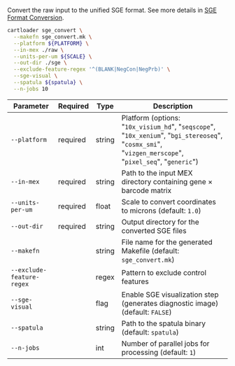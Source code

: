 Convert the raw input to the unified SGE format. See more details in [SGE Format Conversion](../docs/reference/sge_convert.md).

<!-- ```bash
cartloader sge_convert \
    --makefn sge_convert.mk \           # (optional) file name of the output make file
    --platform generic \                # use the 'generic' platform parser (adapt as needed for others like 10x_visium_hd, seqscope etc.)
    --in-csv ./input.tsv.gz \           # path to the input.tsv.gz containing raw transcript-indexed SGE
    --csv-colnames-count gn \           # column name for expression counts in the input file (use 'gn' for unique counts in the example data)
    --csv-colname-feature-name gene \   # column name for gene symbols in the input file
    --units-per-um 1000.0 \             # scale to convert coordinates to microns (the example input data is in nanometers, use 1000.0 since 1000 nm = 1 µm)
    --out-dir ./sge \                   # path to output directory where the unified SGE will be saved
    --colnames-count count  \           # output column name for expression count
    --sge-visual \                      # (optional) enable SGE visualization step
    --spatula ${spatula} \              # (optional) path to the spatula binary
    --n-jobs 10                         # (optional) number of parallel jobs for processing
``` -->

```bash
cartloader sge_convert \
  --makefn sge_convert.mk \
  --platform ${PLATFORM} \
  --in-mex ./raw \
  --units-per-um ${SCALE} \
  --out-dir ./sge \
  --exclude-feature-regex '^(BLANK|NegCon|NegPrb)' \
  --sge-visual \
  --spatula ${spatula} \
  --n-jobs 10
```

| Parameter                 | Required | Type   | Description                                                                                                                                       |
|---------------------------|----------|--------|---------------------------------------------------------------------------------------------------------------------------------------------------|
| `--platform`              | required | string | Platform (options: "`10x_visium_hd`", "`seqscope`", "`10x_xenium`", "`bgi_stereoseq`", "`cosmx_smi`", "`vizgen_merscope`", "`pixel_seq`", "`generic`") |
| `--in-mex`                | required | string | Path to the input MEX directory containing gene × barcode matrix                                                                                  |
| `--units-per-um`          | required | float  | Scale to convert coordinates to microns (default: `1.0`)                                                                                          |
| `--out-dir`               | required | string | Output directory for the converted SGE files                                                                                                      |
| `--makefn`                |          | string | File name for the generated Makefile (default: `sge_convert.mk`)                                                                                  |
| `--exclude-feature-regex` |          | regex  | Pattern to exclude control features                                                                                                               |
| `--sge-visual`            |          | flag   | Enable SGE visualization step (generates diagnostic image) (default: `FALSE`)                                                                     |
| `--spatula`               |          | string | Path to the spatula binary (default: `spatula`)                                                                                                   |
| `--n-jobs`                |          | int    | Number of parallel jobs for processing (default: `1`)                                                                                             |